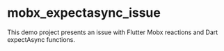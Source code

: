 # mobx_expectasync_issue

This demo project presents an issue with Flutter Mobx reactions and Dart expectAsync functions.